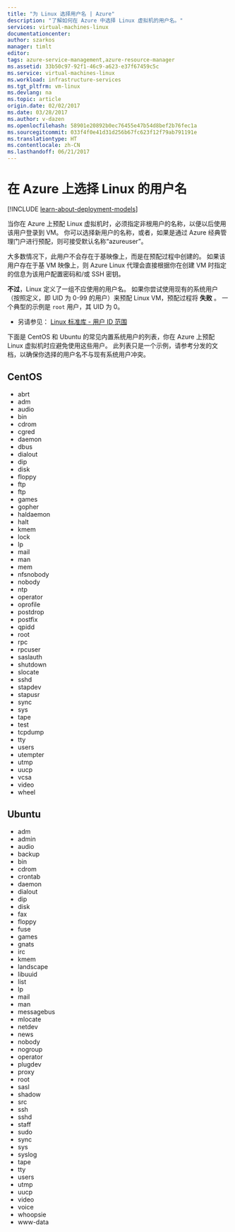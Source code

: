```yaml
---
title: "为 Linux 选择用户名 | Azure"
description: "了解如何在 Azure 中选择 Linux 虚拟机的用户名。"
services: virtual-machines-linux
documentationcenter: 
author: szarkos
manager: timlt
editor: 
tags: azure-service-management,azure-resource-manager
ms.assetid: 33b50c97-92f1-46c9-a623-e37f67459c5c
ms.service: virtual-machines-linux
ms.workload: infrastructure-services
ms.tgt_pltfrm: vm-linux
ms.devlang: na
ms.topic: article
origin.date: 02/02/2017
ms.date: 03/28/2017
ms.author: v-dazen
ms.openlocfilehash: 58901e20892b0ec76455e47b54d8bef2b76fec1a
ms.sourcegitcommit: 033f4f0e41d31d256b67fc623f12f79ab791191e
ms.translationtype: HT
ms.contentlocale: zh-CN
ms.lasthandoff: 06/21/2017
---
```

# <a name="selecting-user-names-for-linux-on-azure"></a>在 Azure 上选择 Linux 的用户名
[!INCLUDE [learn-about-deployment-models](../../../includes/learn-about-deployment-models-both-include.md)]

当你在 Azure 上预配 Linux 虚拟机时，必须指定非根用户的名称，以便以后使用该用户登录到 VM。 你可以选择新用户的名称，或者，如果是通过 Azure 经典管理门户进行预配，则可接受默认名称“azureuser”。

大多数情况下，此用户不会存在于基映像上，而是在预配过程中创建的。 如果该用户存在于基 VM 映像上，则 Azure Linux 代理会直接根据你在创建 VM 时指定的信息为该用户配置密码和/或 SSH 密钥。

**不过**，Linux 定义了一组不应使用的用户名。 如果你尝试使用现有的系统用户（按照定义，即 UID 为 0-99 的用户）来预配 Linux VM，预配过程将 **失败** 。 一个典型的示例是 `root` 用户，其 UID 为 0。

* 另请参见： [Linux 标准库 - 用户 ID 范围](http://refspecs.linuxfoundation.org/LSB_4.1.0/LSB-Core-generic/LSB-Core-generic/uidrange.html)

下面是 CentOS 和 Ubuntu 的常见内置系统用户的列表，你在 Azure 上预配 Linux 虚拟机时应避免使用这些用户。 此列表只是一个示例，请参考分发的文档，以确保你选择的用户名不与现有系统用户冲突。

## <a name="centos"></a>CentOS
* abrt
* adm
* audio
* bin
* cdrom
* cgred
* daemon
* dbus
* dialout
* dip
* disk
* floppy
* ftp
* ftp
* games
* gopher
* haldaemon
* halt
* kmem
* lock
* lp
* mail
* man
* mem
* nfsnobody
* nobody
* ntp
* operator
* oprofile
* postdrop
* postfix
* qpidd
* root
* rpc
* rpcuser
* saslauth
* shutdown
* slocate
* sshd
* stapdev
* stapusr
* sync
* sys
* tape
* test
* tcpdump
* tty
* users
* utempter
* utmp
* uucp
* vcsa
* video
* wheel

## <a name="ubuntu"></a>Ubuntu
* adm
* admin
* audio
* backup
* bin
* cdrom
* crontab
* daemon
* dialout
* dip
* disk
* fax
* floppy
* fuse
* games
* gnats
* irc
* kmem
* landscape
* libuuid
* list
* lp
* mail
* man
* messagebus
* mlocate
* netdev
* news
* nobody
* nogroup
* operator
* plugdev
* proxy
* root
* sasl
* shadow
* src
* ssh
* sshd
* staff
* sudo
* sync
* sys
* syslog
* tape
* tty
* users
* utmp
* uucp
* video
* voice
* whoopsie
* www-data

